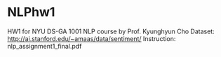 # NLPhw1
HW1 for NYU DS-GA 1001 NLP course by Prof. Kyunghyun Cho
Dataset: http://ai.stanford.edu/~amaas/data/sentiment/
Instruction: nlp_assignment1_final.pdf
